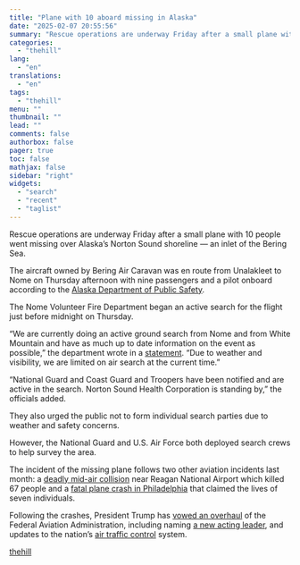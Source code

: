 ```yaml
---
title: "Plane with 10 aboard missing in Alaska"
date: "2025-02-07 20:55:56"
summary: "Rescue operations are underway Friday after a small plane with 10 people went missing over Alaska’s Norton Sound shoreline — an inlet of the Bering Sea. The aircraft owned by Bering Air Caravan was en route from Unalakleet to Nome on Thursday afternoon with nine passengers and a pilot onboard..."
categories:
  - "thehill"
lang:
  - "en"
translations:
  - "en"
tags:
  - "thehill"
menu: ""
thumbnail: ""
lead: ""
comments: false
authorbox: false
pager: true
toc: false
mathjax: false
sidebar: "right"
widgets:
  - "search"
  - "recent"
  - "taglist"
---
```


Rescue operations are underway Friday after a small plane with 10 people went missing over Alaska’s Norton Sound shoreline — an inlet of the Bering Sea.

The aircraft owned by Bering Air Caravan was en route from Unalakleet to Nome on Thursday afternoon with nine passengers and a pilot onboard according to the [Alaska Department of Public Safety](https://dailydispatch.dps.alaska.gov/Home/DisplayIncident?incidentNumber=AK25011664).

The Nome Volunteer Fire Department began an active search for the flight just before midnight on Thursday.

“We are currently doing an active ground search from Nome and from White Mountain and have as much up to date information on the event as possible,” the department wrote in a [statement](https://www.facebook.com/NVFDAlaska/posts/pfbid02xuX2NHAvD4XWztdVD9rgEVEpV4Jzupi9fpoKdrtrD1ffJq4jrhNqYiFXnmQT1E8el). “Due to weather and visibility, we are limited on air search at the current time.”

“National Guard and Coast Guard and Troopers have been notified and are active in the search. Norton Sound Health Corporation is standing by,” the officials added.

They also urged the public not to form individual search parties due to weather and safety concerns.

However, the National Guard and U.S. Air Force both deployed search crews to help survey the area.

The incident of the missing plane follows two other aviation incidents last month: a [deadly mid-air collision](https://thehill.com/policy/transportation/5115873-reagan-national-airport-crash/) near Reagan National Airport which killed 67 people and a [fatal plane crash in Philadelphia](https://thehill.com/homenews/state-watch/5120104-small-plane-crash-philadelphia/) that claimed the lives of seven individuals.

Following the crashes, President Trump has [vowed an overhaul](https://thehill.com/homenews/administration/5117217-trump-dei-faa-actions/) of the Federal Aviation Administration, including naming [a new acting leader](https://thehill.com/policy/transportation/5116328-trump-appoints-acting-faa-administrator/), and updates to the nation’s [air traffic control](https://thehill.com/homenews/administration/5129973-donald-trump-air-traffic-control-overhaul-national-prayer-breakfast/) system.

[thehill](https://thehill.com/homenews/state-watch/5132235-alaska-plane-missing-10-passengers/)
